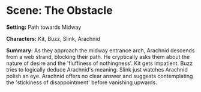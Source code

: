 # Scene: The Obstacle

**Setting:** Path towards Midway

**Characters:** Kit, Buzz, Slink, Arachnid

**Summary:** As they approach the midway entrance arch, Arachnid descends from a web strand, blocking their path. He cryptically asks them about the nature of desire and the 'fluffiness of nothingness'. Kit gets impatient. Buzz tries to logically deduce Arachnid's meaning. Slink just watches Arachnid polish an eye. Arachnid offers no clear answer and suggests contemplating the 'stickiness of disappointment' before vanishing upwards.